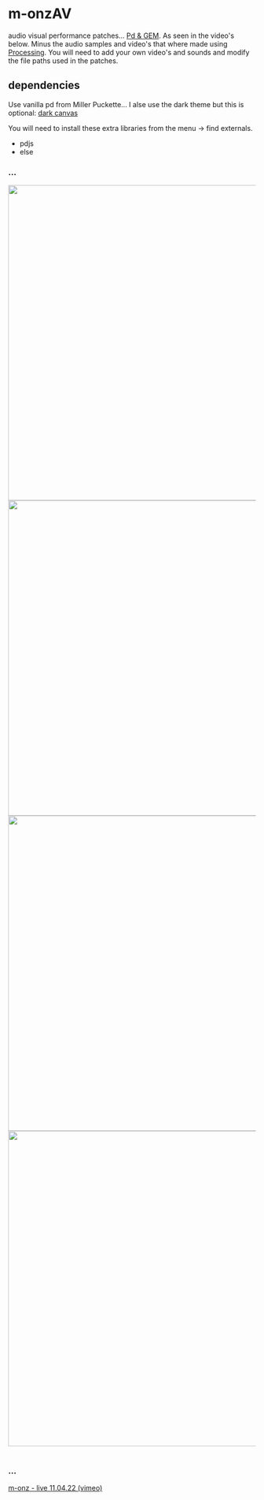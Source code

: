 # m-onzAV

audio visual performance patches... [Pd & GEM](http://puredata.info). As seen in the video's below. Minus the audio samples and video's that where made using [Processing](https://processing.org). You will need to add your own video's and sounds and modify the file paths used in the patches.

## dependencies

Use vanilla pd from Miller Puckette... I alse use the dark theme but this is optional: [dark canvas](https://github.com/m-onz/pd-dark-canvas)

You will need to install these extra libraries from the menu -> find externals.

* pdjs
* else

<h3>...</h3>
        <img src="https://videoapi-muybridge.vimeocdn.com/animated-thumbnails/image/d06f4d1b-8d84-4579-9122-a011c5def967.gif?ClientID=vimeo-core-prod&Date=1649785709&Signature=8ab3fab117f1cc5b43cc0b3fc26af4d1a5f06178" style="width:640px;" />
        <img src="https://videoapi-muybridge.vimeocdn.com/animated-thumbnails/image/136c4a6b-1b17-4e33-9351-d2b2b3b16b2b.gif?ClientID=vimeo-core-prod&Date=1649785747&Signature=5747e7d6887db4b58211f4f3dea74a3078f32981" style="width:640px;" />
        <img src="https://videoapi-muybridge.vimeocdn.com/animated-thumbnails/image/3d2c43fa-0e9c-4d0c-9715-fd91deeacfc3.gif?ClientID=vimeo-core-prod&Date=1649785935&Signature=9837e5ae88a862c9d91e28502c2b668c0258f713" style="width:640px;" />
        <img src="https://videoapi-muybridge.vimeocdn.com/animated-thumbnails/image/3636e93b-a0e1-4744-afda-f9bbe0cc0882.gif?ClientID=vimeo-core-prod&Date=1649785361&Signature=a74de6c23ac21da8a358f66ab86228288ae6d215" style="width:640px;" />
        <br><br>
        <h3>...</h3>
<p><a href="https://vimeo.com/698374039">m-onz - live 11.04.22 (vimeo)</a>
